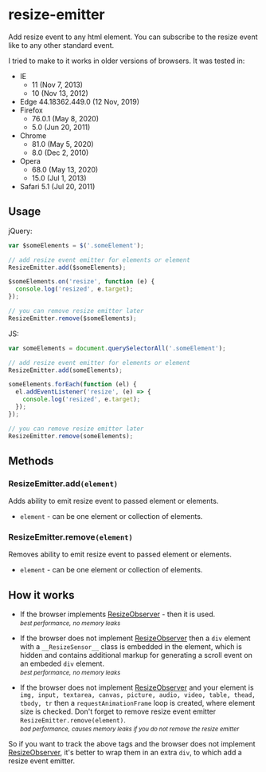 # resize-emitter

Add resize event to any html element. You can subscribe to the resize event like to any other standard event.

I tried to make to it works in older versions of browsers.
It was tested in:
* IE
  * 11 (Nov 7, 2013)
  * 10 (Nov 13, 2012)
* Edge 44.18362.449.0 (12 Nov, 2019)
* Firefox
    * 76.0.1 (May 8, 2020)
    * 5.0 (Jun 20, 2011)
* Chrome
  * 81.0 (May 5, 2020)
  * 8.0 (Dec 2, 2010)
* Opera
    * 68.0 (May 13, 2020)
    * 15.0 (Jul 1, 2013)
* Safari 5.1 (Jul 20, 2011)

## **Usage**

jQuery:

```js
var $someElements = $('.someElement');

// add resize event emitter for elements or element
ResizeEmitter.add($someElements);

$someElements.on('resize', function (e) {
  console.log('resized', e.target);
});

// you can remove resize emitter later
ResizeEmitter.remove($someElements);
```

JS:

```js
var someElements = document.querySelectorAll('.someElement');

// add resize event emitter for elements or element
ResizeEmitter.add(someElements);

someElements.forEach(function (el) {
  el.addEventListener('resize', (e) => {
    console.log('resized', e.target);
  });
});

// you can remove resize emitter later
ResizeEmitter.remove(someElements);
```

## **Methods**

### **ResizeEmitter.add`(element)`**

Adds ability to emit resize event to passed element or elements.

* `element` - can be one element or collection of elements.

### **ResizeEmitter.remove`(element)`**

Removes ability to emit resize event to passed element or elements.

* `element` - can be one element or collection of elements.

## **How it works**

* If the browser implements [ResizeObserver](https://caniuse.com/#feat=resizeobserver) - then it is used. <br>
<small>*best performance,*</small>
<small>*no memory leaks*</small>

* If the browser does not implement [ResizeObserver](https://caniuse.com/#feat=resizeobserver) then a `div` element with a `__ResizeSensor__` class is embedded in the element, which is hidden and contains additional markup for generating a scroll event on an embeded `div` element. <br>
<small>*best performance,*</small>
<small>*no memory leaks*</small>

* If the browser does not implement [ResizeObserver](https://caniuse.com/#feat=resizeobserver) and your element is `img, input, textarea, canvas, picture, audio, video, table, thead, tbody, tr` then a `requestAnimationFrame` loop is created, where element size is checked. Don't forget to remove resize event emitter `ResizeEmitter.remove(element)`. <br>
<small>*bad performance,*</small>
<small>*causes memory leaks if you do not remove the resize emitter*</small>

So if you want to track the above tags and the browser does not implement [ResizeObserver](https://caniuse.com/#feat=resizeobserver), it's better to wrap them in an extra `div`, to which add a resize event emitter.
